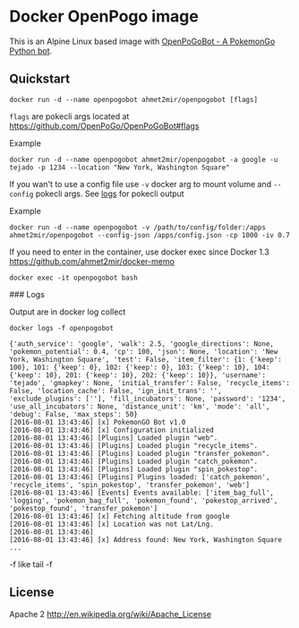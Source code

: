 Docker OpenPogo image
=====================

This is an Alpine Linux based image with [OpenPoGoBot -  A PokemonGo Python bot](https://github.com/OpenPoGo/OpenPoGoBot).

Quickstart
----------
    
    docker run -d --name openpogobot ahmet2mir/openpogobot [flags]

`flags` are pokecli args located at https://github.com/OpenPoGo/OpenPoGoBot#flags

Example

    docker run -d --name openpogobot ahmet2mir/openpogobot -a google -u tejado -p 1234 --location "New York, Washington Square"

If you wan't to use a config file use `-v` docker arg to mount volume and `--config` pokecli args. See [logs](#logs) for pokecli output

Example
    
    docker run -d --name openpogobot -v /path/to/config/folder:/apps ahmet2mir/openpogobot --config-json /apps/config.json -cp 1000 -iv 0.7

If you need to enter in the container, use docker exec since Docker 1.3 https://github.com/ahmet2mir/docker-memo

    docker exec -it openpogobot bash

### Logs

Output are in docker log collect 
    
    docker logs -f openpogobot

    {'auth_service': 'google', 'walk': 2.5, 'google_directions': None, 'pokemon_potential': 0.4, 'cp': 100, 'json': None, 'location': 'New York, Washington Square', 'test': False, 'item_filter': {1: {'keep': 100}, 101: {'keep': 0}, 102: {'keep': 0}, 103: {'keep': 10}, 104: {'keep': 10}, 201: {'keep': 10}, 202: {'keep': 10}}, 'username': 'tejado', 'gmapkey': None, 'initial_transfer': False, 'recycle_items': False, 'location_cache': False, 'ign_init_trans': '', 'exclude_plugins': [''], 'fill_incubators': None, 'password': '1234', 'use_all_incubators': None, 'distance_unit': 'km', 'mode': 'all', 'debug': False, 'max_steps': 50}
    [2016-08-01 13:43:46] [x] PokemonGO Bot v1.0
    [2016-08-01 13:43:46] [x] Configuration initialized
    [2016-08-01 13:43:46] [Plugins] Loaded plugin "web".
    [2016-08-01 13:43:46] [Plugins] Loaded plugin "recycle_items".
    [2016-08-01 13:43:46] [Plugins] Loaded plugin "transfer_pokemon".
    [2016-08-01 13:43:46] [Plugins] Loaded plugin "catch_pokemon".
    [2016-08-01 13:43:46] [Plugins] Loaded plugin "spin_pokestop".
    [2016-08-01 13:43:46] [Plugins] Plugins loaded: ['catch_pokemon', 'recycle_items', 'spin_pokestop', 'transfer_pokemon', 'web']
    [2016-08-01 13:43:46] [Events] Events available: ['item_bag_full', 'logging', 'pokemon_bag_full', 'pokemon_found', 'pokestop_arrived', 'pokestop_found', 'transfer_pokemon']
    [2016-08-01 13:43:46] [x] Fetching altitude from google
    [2016-08-01 13:43:46] [x] Location was not Lat/Lng.
    [2016-08-01 13:43:46] 
    [2016-08-01 13:43:46] [x] Address found: New York, Washington Square
    ...

-f like tail -f

License
-------

Apache 2 http://en.wikipedia.org/wiki/Apache_License
